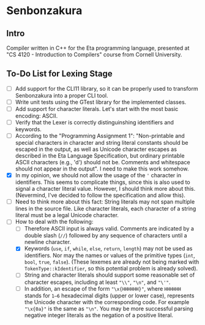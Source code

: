 # Senbonzakura

## Intro
Compiler written in C++ for the Eta programming language, presented at "CS 4120 - Introduction to Compilers" course from Cornell University.

## To-Do List for Lexing Stage
- [ ] Add support for the CLI11 library, so it can be properly used to transform Senbonzakura into a proper CLI tool.
- [ ] Write unit tests using the GTest library for the implemented classes.
- [ ] Add support for character literals. Let's start with the most basic encoding: ASCII.
- [ ] Verify that the Lexer is correctly distinguinshing identifiers and keywords.
- [ ] According to the "Programming Assignment 1": "Non-printable and special characters in character and string literal constants should be escaped in the output, as well as Unicode character escapes as described in the Eta Language Specification, but ordinary printable ASCII characters (e.g., 'd') should not be. Comments and whitespace should not appear in the output". I need to make this work somehow.
- [x] In my opinion, we should not allow the usage of the ```'``` character in identifiers. This seems to complicate things, since this is also used to signal a character literal value. However, I should think more about this. (Nevermind, I've decided to follow the specification and allow this).
- [ ] Need to think more about this fact: String literals may not span multiple lines in the source file. Like character literals, each character of a string literal must be a legal Unicode character.
- [ ] How to deal with the following:
  - [ ] Therefore ASCII input is always valid. Comments are indicated by a double slash (```//```) followed by any sequence of characters until a newline character.
  - [x] Keywords (```use```, ```if```, ```while```, ```else```, ```return```, ```length```) may not be used as identifiers. Nor may the names or values of the primitive types (```int```, ```bool```, ```true```, ```false```). (These lexemes are already not being marked with ```TokenType::kIdentifier```, so this potential problem is already solved).
  - [ ] String and character literals should support some reasonable set of character escapes, including at least ```"\\"```, ```"\n"```, and ```"\'"```.
  - [ ] In addition, an escape of the form ```"\x{HHHHHH}"```, where ```HHHHHH``` stands for ```1–6``` hexadecimal digits (upper or lower case), represents the Unicode character with the corresponding code. For example ```"\x{0a}"``` is the same as ```"\n"```. You may be more successful parsing negative integer literals as the negation of a positive literal.
